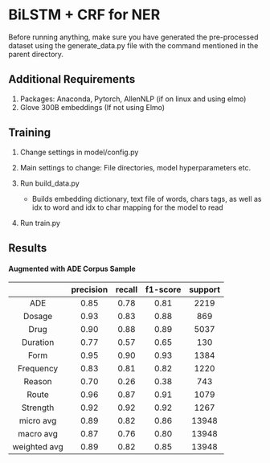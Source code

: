 # BiLSTM + CRF for NER
Before running anything, make sure you have generated the pre-processed dataset using the generate_data.py file with the command mentioned in the parent directory. 

## Additional Requirements
1.	Packages: Anaconda, Pytorch, AllenNLP (if on linux and using elmo)  
2.	Glove 300B embeddings (If not using Elmo) 

## Training
1. Change settings in model/config.py  
2. Main settings to change: File directories, model hyperparameters etc.  
3. Run build_data.py  
    - Builds embedding dictionary, text file of words, chars tags, as well as idx to word and idx to char mapping for the model to read  
        
4. Run train.py  

## Results
#### Augmented with ADE Corpus Sample
|              |precision|    recall|  f1-score|   support|
|:---:|:---:|:---:|:---:|:---:|
|         ADE |      0.85 |     0.78 |     0.81  |    2219|
|         Dosage |      0.93 |     0.83 |     0.88  |     869|
|        Drug |      0.90 |     0.88 |     0.89  |    5037|
|         Duration |      0.77 |     0.57 |     0.65  |     130|
|         Form |      0.95 |     0.90 |     0.93  |    1384|
|         Frequency |      0.83 |     0.81 |     0.82  |    1220|
|         Reason |      0.70 |     0.26 |     0.38  |     743|
|         Route |      0.96 |     0.87 |     0.91  |    1079|
|         Strength |      0.92 |     0.92 |     0.92  |    1267|
|   micro avg |      0.89 |     0.82 |     0.86  |   13948|
|   macro avg |      0.87 |     0.76 |     0.80  |   13948|
|weighted avg |      0.89 |     0.82 |     0.85  |   13948|
